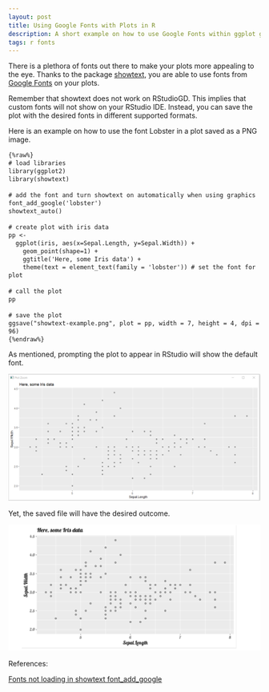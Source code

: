 ```yaml
---
layout: post
title: Using Google Fonts with Plots in R
description: A short example on how to use Google Fonts within ggplot graphs.
tags: r fonts
---
```



There is a plethora of fonts out there to make your plots more appealing to the eye. Thanks to the package [showtext](https://www.rdocumentation.org/packages/showtext/versions/0.9-2 ), you are able to use fonts from [Google Fonts](https://fonts.google.com/) on your plots.   

Remember that showtext does not work on RStudioGD. This implies that custom fonts will not show on your RStudio IDE. Instead, you can save the plot with the desired fonts in different supported formats.  

Here is an example on how to use the font Lobster in a plot saved as a PNG image.  


	{%raw%}
	# load libraries
	library(ggplot2)
	library(showtext)

	# add the font and turn showtext on automatically when using graphics
	font_add_google('lobster')
	showtext_auto()

	# create plot with iris data
	pp <-
	  ggplot(iris, aes(x=Sepal.Length, y=Sepal.Width)) +
		geom_point(shape=1) +
		ggtitle('Here, some Iris data') +
		theme(text = element_text(family = 'lobster')) # set the font for plot

	# call the plot
	pp

	# save the plot
	ggsave("showtext-example.png", plot = pp, width = 7, height = 4, dpi = 96)
	{%endraw%}

As mentioned, prompting the plot to appear in RStudio will show the default font.   

![](/asset/screenshot/2021-02-12-google-font-r-img01.png)
 
Yet, the saved file will have the desired outcome. 

![](/asset/screenshot/2021-02-12-google-font-r-img02.png)
 

References:

[Fonts not loading in showtext font_add_google](https://stackoverflow.com/questions/53219980/fonts-not-loading-in-showtext-font-add-google)
